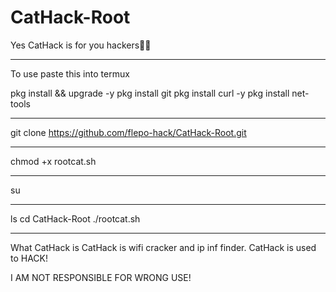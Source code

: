 # CatHack-Root
Yes CatHack is for you hackers👨‍💻

_____________________________________________________

To use paste this into termux

pkg install && upgrade -y 
pkg install git
pkg install curl -y
pkg install net-tools

_____________________________________________________

git clone https://github.com/flepo-hack/CatHack-Root.git

_____________________________________________________

chmod +x rootcat.sh

_____________________________________________________

su

_____________________________________________________

ls
cd CatHack-Root 
./rootcat.sh

_____________________________________________________


What CatHack is CatHack is wifi cracker and ip inf finder. CatHack is used to HACK!

I AM NOT RESPONSIBLE FOR WRONG USE!

